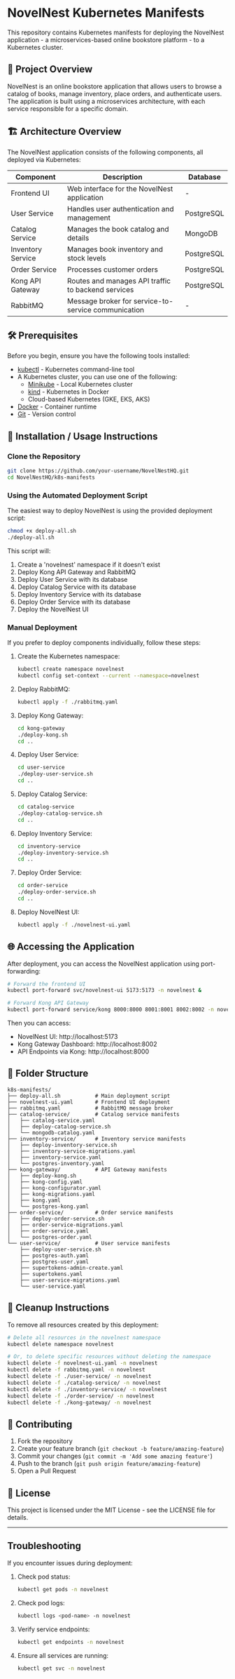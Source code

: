 # NovelNest Kubernetes Manifests

This repository contains Kubernetes manifests for deploying the NovelNest application - a microservices-based online bookstore platform - to a Kubernetes cluster.

## 📖 Project Overview

NovelNest is an online bookstore application that allows users to browse a catalog of books, manage inventory, place orders, and authenticate users. The application is built using a microservices architecture, with each service responsible for a specific domain.

## 🏗️ Architecture Overview

The NovelNest application consists of the following components, all deployed via Kubernetes:

| Component | Description | Database |
|-----------|-------------|----------|
| Frontend UI | Web interface for the NovelNest application | - |
| User Service | Handles user authentication and management | PostgreSQL |
| Catalog Service | Manages the book catalog and details | MongoDB |
| Inventory Service | Manages book inventory and stock levels | PostgreSQL |
| Order Service | Processes customer orders | PostgreSQL |
| Kong API Gateway | Routes and manages API traffic to backend services | PostgreSQL |
| RabbitMQ | Message broker for service-to-service communication | - |

## 🛠️ Prerequisites

Before you begin, ensure you have the following tools installed:

- [kubectl](https://kubernetes.io/docs/tasks/tools/) - Kubernetes command-line tool
- A Kubernetes cluster, you can use one of the following:
  - [Minikube](https://minikube.sigs.k8s.io/docs/start/) - Local Kubernetes cluster
  - [kind](https://kind.sigs.k8s.io/docs/user/quick-start/) - Kubernetes in Docker
  - Cloud-based Kubernetes (GKE, EKS, AKS)
- [Docker](https://docs.docker.com/get-docker/) - Container runtime
- [Git](https://git-scm.com/downloads) - Version control

## 🚀 Installation / Usage Instructions

### Clone the Repository

```bash
git clone https://github.com/your-username/NovelNestHQ.git
cd NovelNestHQ/k8s-manifests
```

### Using the Automated Deployment Script

The easiest way to deploy NovelNest is using the provided deployment script:

```bash
chmod +x deploy-all.sh
./deploy-all.sh
```

This script will:
1. Create a 'novelnest' namespace if it doesn't exist
2. Deploy Kong API Gateway and RabbitMQ
3. Deploy User Service with its database
4. Deploy Catalog Service with its database
5. Deploy Inventory Service with its database
6. Deploy Order Service with its database
7. Deploy the NovelNest UI

### Manual Deployment

If you prefer to deploy components individually, follow these steps:

1. Create the Kubernetes namespace:
   ```bash
   kubectl create namespace novelnest
   kubectl config set-context --current --namespace=novelnest
   ```

2. Deploy RabbitMQ:
   ```bash
   kubectl apply -f ./rabbitmq.yaml
   ```

3. Deploy Kong Gateway:
   ```bash
   cd kong-gateway
   ./deploy-kong.sh
   cd ..
   ```

4. Deploy User Service:
   ```bash
   cd user-service
   ./deploy-user-service.sh
   cd ..
   ```

5. Deploy Catalog Service:
   ```bash
   cd catalog-service
   ./deploy-catalog-service.sh
   cd ..
   ```

6. Deploy Inventory Service:
   ```bash
   cd inventory-service
   ./deploy-inventory-service.sh
   cd ..
   ```

7. Deploy Order Service:
   ```bash
   cd order-service
   ./deploy-order-service.sh
   cd ..
   ```

8. Deploy NovelNest UI:
   ```bash
   kubectl apply -f ./novelnest-ui.yaml
   ```

## 🌐 Accessing the Application

After deployment, you can access the NovelNest application using port-forwarding:

```bash
# Forward the frontend UI
kubectl port-forward svc/novelnest-ui 5173:5173 -n novelnest &

# Forward Kong API Gateway
kubectl port-forward service/kong 8000:8000 8001:8001 8002:8002 -n novelnest &
```

Then you can access:
- NovelNest UI: http://localhost:5173
- Kong Gateway Dashboard: http://localhost:8002
- API Endpoints via Kong: http://localhost:8000

## 📁 Folder Structure

```
k8s-manifests/
├── deploy-all.sh           # Main deployment script
├── novelnest-ui.yaml       # Frontend UI deployment
├── rabbitmq.yaml           # RabbitMQ message broker
├── catalog-service/        # Catalog service manifests
│   ├── catalog-service.yaml
│   ├── deploy-catalog-service.sh
│   └── mongodb-catalog.yaml
├── inventory-service/      # Inventory service manifests
│   ├── deploy-inventory-service.sh
│   ├── inventory-service-migrations.yaml
│   ├── inventory-service.yaml
│   └── postgres-inventory.yaml
├── kong-gateway/           # API Gateway manifests
│   ├── deploy-kong.sh
│   ├── kong-config.yaml
│   ├── kong-configurator.yaml
│   ├── kong-migrations.yaml
│   ├── kong.yaml
│   └── postgres-kong.yaml
├── order-service/          # Order service manifests
│   ├── deploy-order-service.sh
│   ├── order-service-migrations.yaml
│   ├── order-service.yaml
│   └── postgres-order.yaml
└── user-service/           # User service manifests
    ├── deploy-user-service.sh
    ├── postgres-auth.yaml
    ├── postgres-user.yaml
    ├── supertokens-admin-create.yaml
    ├── supertokens.yaml
    ├── user-service-migrations.yaml
    └── user-service.yaml
```

## 🧹 Cleanup Instructions

To remove all resources created by this deployment:

```bash
# Delete all resources in the novelnest namespace
kubectl delete namespace novelnest

# Or, to delete specific resources without deleting the namespace
kubectl delete -f novelnest-ui.yaml -n novelnest
kubectl delete -f rabbitmq.yaml -n novelnest
kubectl delete -f ./user-service/ -n novelnest
kubectl delete -f ./catalog-service/ -n novelnest
kubectl delete -f ./inventory-service/ -n novelnest
kubectl delete -f ./order-service/ -n novelnest
kubectl delete -f ./kong-gateway/ -n novelnest
```

## 🤝 Contributing

1. Fork the repository
2. Create your feature branch (`git checkout -b feature/amazing-feature`)
3. Commit your changes (`git commit -m 'Add some amazing feature'`)
4. Push to the branch (`git push origin feature/amazing-feature`)
5. Open a Pull Request

## 📄 License

This project is licensed under the MIT License - see the LICENSE file for details.

---

## Troubleshooting

If you encounter issues during deployment:

1. Check pod status:
   ```bash
   kubectl get pods -n novelnest
   ```

2. Check pod logs:
   ```bash
   kubectl logs <pod-name> -n novelnest
   ```

3. Verify service endpoints:
   ```bash
   kubectl get endpoints -n novelnest
   ```

4. Ensure all services are running:
   ```bash
   kubectl get svc -n novelnest
   ```
